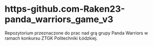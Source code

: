 # https-github.com-Raken23-panda_warriors_game_v3
Repozytorium przeznaczone do prac nad grą grupy Panda Warriors w ramach konkursu ZTGK Politechniki Łódzkiej.
